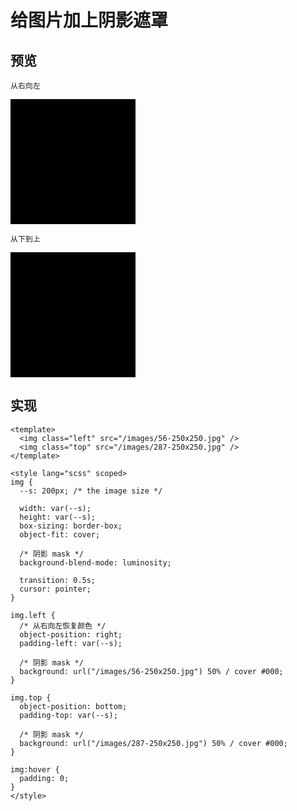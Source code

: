 # 给图片加上阴影遮罩

## 预览

`从右向左`

<img class="left" src="/images/56-250x250.jpg">

`从下到上`

<img class="top" src="/images/287-250x250.jpg">

<style lang="scss" scoped>
img {
  --s: 200px; /* the image size */
  
  width: var(--s);
  height: var(--s); 
  box-sizing: border-box;
  object-fit: cover;
  background-blend-mode: luminosity; 
  transition: .5s;
  cursor: pointer;
}

img.left {
  object-position: right;
  padding-left: var(--s);
  background: url("/images/56-250x250.jpg") 50%/cover #000;
}

img.top {
  object-position: bottom;
  padding-top: var(--s);
  background: url("/images/287-250x250.jpg") 50%/cover #000;
}

img:hover {
  padding: 0;
}
</style>

## 实现

```vue
<template>
  <img class="left" src="/images/56-250x250.jpg" />
  <img class="top" src="/images/287-250x250.jpg" />
</template>

<style lang="scss" scoped>
img {
  --s: 200px; /* the image size */

  width: var(--s);
  height: var(--s);
  box-sizing: border-box;
  object-fit: cover;

  /* 阴影 mask */
  background-blend-mode: luminosity;

  transition: 0.5s;
  cursor: pointer;
}

img.left {
  /* 从右向左恢复颜色 */
  object-position: right;
  padding-left: var(--s);

  /* 阴影 mask */
  background: url("/images/56-250x250.jpg") 50% / cover #000;
}

img.top {
  object-position: bottom;
  padding-top: var(--s);

  /* 阴影 mask */
  background: url("/images/287-250x250.jpg") 50% / cover #000;
}

img:hover {
  padding: 0;
}
</style>
```

